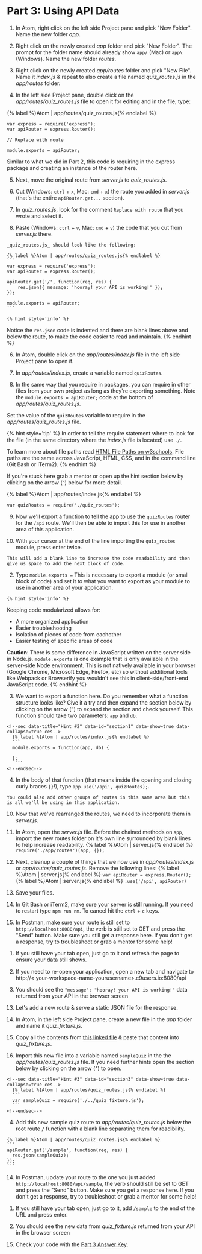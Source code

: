 # Part 3: Using API Data

1. In Atom, right click on the left side Project pane and pick "New Folder".  Name the new folder _app_.

2. Right click on the newly created _app_ folder and pick "New Folder". The prompt for the folder name should already show `app/` (Mac) or `app\` (Windows).  Name the new folder _routes_.

3. Right click on the newly created _app/routes_ folder and pick "New File".  Name it _index.js_ & repeat to also create a file named _quiz_routes.js_ in the _app/routes_ folder.

4. In the left side Project pane, double click on the _app/routes/quiz_routes.js_ file to open it for editing and in the file, type: 

  {% label %}Atom | app/routes/quiz_routes.js{% endlabel %}
  ```
  var express = require('express');
  var apiRouter = express.Router();

  // Replace with route

  module.exports = apiRouter;
  ```
  
  Similar to what we did in Part 2, this code is requiring in the express package and creating an instance of the router here.

5. Next, move the original route from _server.js_ to _quiz_routes.js_.

  1. Cut (Windows: `ctrl` + `x`, Mac: `cmd` + `x`) the route you added in _server.js_ (that's the entire `apiRouter.get...` section).
  
  2. In _quiz_routes.js_, look for the comment `Replace with route` that you wrote and select it.
  
  3. Paste (Windows: `ctrl` + `v`, Mac: `cmd` + `v`) the code that you cut from _server.js_ there.  

    _quiz_routes.js_ should look like the following:

    {% label %}Atom | app/routes/quiz_routes.js{% endlabel %}
    ```
    var express = require('express');
    var apiRouter = express.Router();

    apiRouter.get('/', function(req, res) {
        res.json({ message: 'hooray! your API is working!' });
    });

    module.exports = apiRouter;
    ```

    {% hint style='info' %}
Notice the `res.json` code is indented and there are blank lines above and below the route, to make the code easier to read and maintain.
    {% endhint %}

6. In Atom, double click on the _app/routes/index.js_ file in the left side Project pane to open it.  

7. In _app/routes/index.js_, create a variable named `quizRoutes`.

8. In the same way that you require in packages, you can require in other files from your own project as long as they're exporting something.  Note the `module.exports = apiRouter;` code at the bottom of _app/routes/quiz_routes.js_.

  Set the value of the `quizRoutes` variable to require in the _app/routes/quiz_routes.js_ file.  
  
  {% hint style='tip' %}
In order to tell the require statement where to look for the file (in the same directory where the _index.js_ file is located) use `./`. 

To learn more about file paths read [HTML File Paths on w3schools](https://www.w3schools.com/html/html_filepaths.asp).  File paths are the same across JavaScript, HTML, CSS, and in the command line (Git Bash or iTerm2). 
  {% endhint %}
  
  If you're stuck here grab a mentor or open up the hint section below by clicking on the arrow (^) below for more detail.

  <!--sec data-title="Hint #1" data-id="section0" data-show=true data-collapse=true ces-->
  {% label %}Atom | app/routes/index.js{% endlabel %}
  ```
  var quizRoutes = require('./quiz_routes');
  ```
  <!--endsec-->

9. Now we'll export a function to tell the app to use the `quizRoutes` router for the `/api` route.  We'll then be able to import this for use in another area of this application. 

  1. With your cursor at the end of the line importing the `quiz_routes` module, press enter twice.

    This will add a blank line to increase the code readability and then give us space to add the next block of code. 

  2. Type `module.exports =` This is necessary to export a module (or small block of code) and set it to what you want to export as your module to use in another area of your application. 
  
    {% hint style='info' %}
Keeping code modularized allows for:
* A more organized application
* Easier troubleshooting
* Isolation of pieces of code from eachother
* Easier testing of specific areas of code  


**Caution**: There is some difference in JavaScript written on the server side in Node.js. `module.exports` is one example that is only available in the server-side Node environment.  This is not natively available in your browser (Google Chrome, Microsoft Edge, Firefox, etc) so without additional tools like Webpack or Browserify you wouldn't see this in client-side/front-end JavaScript code.
    {% endhint %}
   
  3. We want to export a function here.  Do you remember what a function structure looks like? Give it a try and then expand the section below by clicking on the arrow (^) to expand the section and check yourself. This function should take two parameters: `app` and `db`.
  
    <!--sec data-title="Hint #2" data-id="section1" data-show=true data-collapse=true ces-->
      {% label %}Atom | app/routes/index.js{% endlabel %}
      ```
      module.exports = function(app, db) {

      };
       ```
    <!--endsec-->

  4. In the body of that function (that means inside the opening and closing curly braces `{}`!), type `app.use('/api', quizRoutes);`. 
  
    You could also add other groups of routes in this same area but this is all we'll be using in this application.  

10. Now that we've rearranged the routes, we need to incorporate them in _server.js_.

  1. In Atom, open the _server.js_ file.  Before the chained methods on `app`, import the new routes folder on it's own line surrounded by blank lines to help increase readability. 
    {% label %}Atom | server.js{% endlabel %}
    ```
    require('./app/routes')(app, {});
    ```

  2. Next, cleanup a couple of things that we now use in _app/routes/index.js_ or _app/routes/quiz_routes.js_. Remove the following lines:
    {% label %}Atom | server.js{% endlabel %}
    ```
    var apiRouter = express.Router();
    ```
    {% label %}Atom | server.js{% endlabel %}
    ```
    .use('/api', apiRouter)
    ```
    
  3. Save your files.

11. In Git Bash or iTerm2, make sure your server is still running.  If you need to restart type `npm run nm`.  To cancel hit the `ctrl` + `c` keys.

12. In Postman, make sure your route is still set to `http://localhost:8080/api`, the verb is still set to GET and press the "Send" button.  Make sure you still get a response here.  If you don't get a response, try to troubleshoot or grab a mentor for some help! 


  <!--sec data-title="Chromebooks Only: Cloud9 Instructions" data-id="sectionPostman9" data-show=true data-collapse=true ces-->

  1. If you still have your tab open, just go to it and refresh the page to ensure your data still shows.
  
  2. If you need to re-open your application, open a new tab and navigate to http://< your-workspace-name-yourusername>.c9users.io:8080/api
  
  3. You should see the `"message": "hooray! your API is working!"` data returned from your API in the browser screen
  <!--endsec-->
  
13. Let's add a new route & serve a static JSON file for the response.

  1. In Atom, in the left side Project pane, create a new file in the _app_ folder and name it _quiz_fixture.js_.

  2. Copy all the contents from [this linked file](https://github.com/KansasCityWomeninTechnology/trivia-api/blob/answer-key-part-3/app/quiz_fixture.js) & paste that content into _quiz_fixture.js_.

  3. Import this new file into a variable named `sampleQuiz` in the the _app/routes/quiz_routes.js_ file.  If you need further hints open the section below by clicking on the arrow (^) to open.
  
    <!--sec data-title="Hint #3" data-id="section3" data-show=true data-collapse=true ces-->
      {% label %}Atom | app/routes/quiz_routes.js{% endlabel %}
      ```
      var sampleQuiz = require('./../quiz_fixture.js');
      ```
    <!--endsec-->

  4. Add this new sample quiz route to _app/routes/quiz_routes.js_ below the root route `/` function with a blank line separating them for readibility.
  
    {% label %}Atom | app/routes/quiz_routes.js{% endlabel %}
    ```
    apiRouter.get('/sample', function(req, res) {
      res.json(sampleQuiz);
    });
    ```
    
14. In Postman, update your route to the one you just added `http://localhost:8080/api/sample`, the verb should still be set to GET and press the "Send" button.  Make sure you get a response here.  If you don't get a response, try to troubleshoot or grab a mentor for some help! 

  <!--sec data-title="Chromebooks Only: Cloud9 Instructions" data-id="sectionPostman2" data-show=true data-collapse=true ces-->

  1. If you still have your tab open, just go to it, add `/sample` to the end of the URL and press enter.
  
  2. You should see the new data from _quiz_fixture.js_ returned from your API in the browser screen
<!--endsec-->

15. Check your code with the [Part 3 Answer Key](https://github.com/KansasCityWomeninTechnology/trivia-api/tree/answer-key-part-3).
